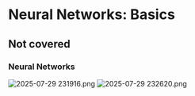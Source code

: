 # Neural Networks: Basics
## Not covered
### Neural Networks
![ 2025-07-29 231916.png](https://s2.loli.net/2025/09/03/neiraOjJt8XTwWu.png)
![ 2025-07-29 232620.png](https://s2.loli.net/2025/09/03/H9vohxXtKYfQCbV.png)